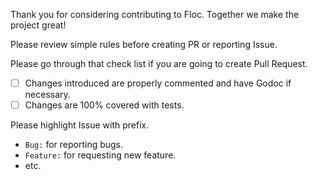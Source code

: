 Thank you for considering contributing to Floc. Together we make the project great!

Please review simple rules before creating PR or reporting Issue.

Please go through that check list if you are going to create Pull Request.  
- [ ] Changes introduced are properly commented and have Godoc if necessary.  
- [ ] Changes are 100% covered with tests.

Please highlight Issue with prefix.
- `Bug:` for reporting bugs.
- `Feature:` for requesting new feature.
- etc.
